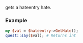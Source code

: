 gets a hateentry hate.
### Example

```perl
my $val = $hateentry->GetHate();
quest::say($val); # Returns int
```
